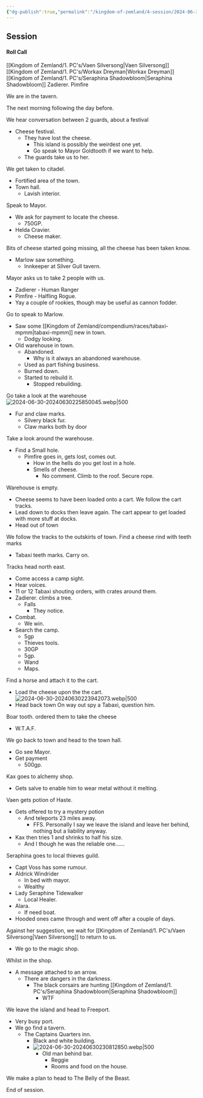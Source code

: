 ```yaml
---
{"dg-publish":true,"permalink":"/kingdom-of-zemland/4-session/2024-06-30/","tags":["Session_Note"]}
---
```




## Session

#### Roll Call

[[Kingdom of Zemland/1. PC's/Vaen Silversong\|Vaen Silversong]]
[[Kingdom of Zemland/1. PC's/Workax Dreyman\|Workax Dreyman]]
[[Kingdom of Zemland/1. PC's/Seraphina Shadowbloom\|Seraphina Shadowbloom]]
Zadierer.
Pimfire

We are in the tavern.

The next morning following the day before.

We hear conversation between 2 guards, about a festival
- Cheese festival.
	- They have lost the cheese.
		- This island is possibly the weirdest one yet.
		- Go speak to Mayor Goldtooth if we want to help.
	- The guards take us to her.

We get taken to citadel.
- Fortified area of the town.
- Town hall.
	- Lavish interior.

Speak to Mayor.
- We ask for payment to locate the cheese.
	- 750GP.
- Helda Cravier.
	- Cheese maker.

Bits of cheese started going missing, all the cheese has been taken know.
- Marlow saw something.
	- Innkeeper at Silver Gull tavern.

Mayor asks us to take 2 people with us.
- Zadierer - Human Ranger
- Pimfire - Halfling Rogue.
- Yay a couple of rookies, though may be useful as cannon fodder.


Go to speak to Marlow.
- Saw some [[Kingdom of Zemland/compendium/races/tabaxi-mpmm\|tabaxi-mpmm]] new in town.
	- Dodgy looking.
- Old warehouse in town.
	- Abandoned.
		- Why is it always an abandoned warehouse.
	- Used as part fishing business.
	- Burned down.
	- Started to rebuild it.
		- Stopped rebuilding.

Go take a look at the warehouse
![2024-06-30-20240630225850045.webp|500](/img/user/Kingdom%20of%20Zemland/z_Attachments/2024-06-30-20240630225850045.webp)
- Fur and claw marks.
	- Silvery black fur.
	- Claw marks both by door

Take a look around the warehouse.
- Find a Small hole.
	- Pimfire goes in, gets lost, comes out.
		- How in the hells do you get lost in a hole.
		- Smells of cheese.
			- No comment.
Climb to the roof.
Secure rope.

Warehouse is empty.
- Cheese seems to have been loaded onto a cart.
We follow the cart tracks.
- Lead down to docks then leave again.
The cart appear to get loaded with more stuff at docks.
- Head out of town

We follow the tracks to the outskirts of town.
Find a cheese rind with teeth marks
- Tabaxi teeth marks.
Carry on.

Tracks head north east.
- Come access a camp sight.
- Hear voices.
- 11 or 12 Tabaxi shouting orders, with crates around them.
- Zadierer. climbs a tree.
	- Falls 
		- They notice.
- Combat.
	- We win.
- Search the camp.
	- 5gp
	- Thieves tools.
	- 30GP
	- 5gp.
	- Wand
	- Maps.

Find a horse and attach it to the cart.
- Load the cheese upon the the cart.
![2024-06-30-20240630223942073.webp|500](/img/user/Kingdom%20of%20Zemland/z_Attachments/2024-06-30-20240630223942073.webp)
- Head back town
On way out spy a Tabaxi, question him.

Boar tooth. ordered them to take the cheese 
- W.T.A.F.

We go back to town and head to the town hall.
- Go see Mayor.
- Get payment
	- 500gp.

Kax goes to alchemy shop.
- Gets salve to enable him to wear metal without it melting.

Vaen gets potion of Haste.
- Gets offered to try a mystery potion
	- And teleports 23 miles away.
		- FFS.  Personally I say we leave the island and leave her behind, nothing but a liability anyway.
- Kax then tries 1 and shrinks to half his size.
	- And I though he was the reliable one......

Seraphina goes to local thieves guild.
- Capt Voss has some rumour.
- Aldrick Windrider
	- In bed with mayor.
	- Wealthy
- Lady Seraphine Tidewalker
	- Local Healer.
- Alara.
	- If need boat.
- Hooded ones came through and went off after a couple of days.


Against her suggestion, we wait for [[Kingdom of Zemland/1. PC's/Vaen Silversong\|Vaen Silversong]] to return to us.
- We go to the magic shop.

Whilst in the shop.
- A message attached to an arrow.
	- There are dangers in the darkness.
		- The black corsairs are hunting [[Kingdom of Zemland/1. PC's/Seraphina Shadowbloom\|Seraphina Shadowbloom]]
			- WTF

We leave the island and head to Freeport.
- Very busy port.
- We go find a tavern.
	- The Captains Quarters inn.
		- Black and white building.
		- ![2024-06-30-20240630230812850.webp|500](/img/user/Kingdom%20of%20Zemland/z_Attachments/2024-06-30-20240630230812850.webp)
			- Old man behind bar.
				- Reggie
				- Rooms and food on the house.

We make a plan to head to The Belly of the Beast.

End of session.



